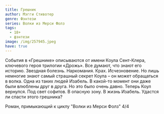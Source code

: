 ```yaml
---
title: Грешник
author: Мэгги Стивотер
genre: Фэнтези
series: Волки из Мерси Фолз
tags:
  - 18+
  - фэнтези
image: /img/257945.jpeg
have: true
---
```

События в «Грешнике» описываются от имени Коула Сент-Клера, ключевого героя трилогии «Дрожь». Все думают, что знают его историю. Звездная болезнь. Наркомания. Крах. Исчезновение. Но лишь немногие знают самый страшный секрет Коула – он может обращаться в волка. Одна из таких людей Изабель. В какой-то момент они даже были влюблены друг в друга. Но это было очень давно. Теперь Коул вернулся. Под свет софитов. В опасную зону. В жизнь Изабель. Удастся ли спасти этого грешника?

Роман, примыкающий к циклу "Волки из Мерси Фолз" 4/4